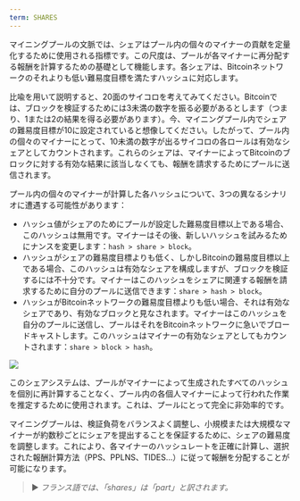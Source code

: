 ```yaml
---
term: SHARES
---
```


マイニングプールの文脈では、シェアはプール内の個々のマイナーの貢献を定量化するために使用される指標です。この尺度は、プールが各マイナーに再分配する報酬を計算するための基礎として機能します。各シェアは、Bitcoinネットワークのそれよりも低い難易度目標を満たすハッシュに対応します。

比喩を用いて説明すると、20面のサイコロを考えてみてください。Bitcoinでは、ブロックを検証するためには3未満の数字を振る必要があるとします（つまり、1または2の結果を得る必要があります）。今、マイニングプール内でシェアの難易度目標が10に設定されていると想像してください。したがって、プール内の個々のマイナーにとって、10未満の数字が出るサイコロの各ロールは有効なシェアとしてカウントされます。これらのシェアは、マイナーによってBitcoinのブロックに対する有効な結果に該当しなくても、報酬を請求するためにプールに送信されます。

プール内の個々のマイナーが計算した各ハッシュについて、3つの異なるシナリオに遭遇する可能性があります：
* ハッシュ値がシェアのためにプールが設定した難易度目標以上である場合、このハッシュは無用です。マイナーはその後、新しいハッシュを試みるためにナンスを変更します：`hash > share > block`。
* ハッシュがシェアの難易度目標よりも低く、しかしBitcoinの難易度目標以上である場合、このハッシュは有効なシェアを構成しますが、ブロックを検証するには不十分です。マイナーはこのハッシュをシェアに関連する報酬を請求するために自分のプールに送信できます：`share > hash > block`。
* ハッシュがBitcoinネットワークの難易度目標よりも低い場合、それは有効なシェアであり、有効なブロックと見なされます。マイナーはこのハッシュを自分のプールに送信し、プールはそれをBitcoinネットワークに急いでブロードキャストします。このハッシュはマイナーの有効なシェアとしてもカウントされます：`share > block > hash`。

![](../../dictionnaire/assets/32.png)

このシェアシステムは、プールがマイナーによって生成されたすべてのハッシュを個別に再計算することなく、プール内の各個人マイナーによって行われた作業を推定するために使用されます。これは、プールにとって完全に非効率的です。

マイニングプールは、検証負荷をバランスよく調整し、小規模または大規模なマイナーが約数秒ごとにシェアを提出することを保証するために、シェアの難易度を調整します。これにより、各マイナーのハッシュレートを正確に計算し、選択された報酬計算方法（PPS、PPLNS、TIDES...）に従って報酬を分配することが可能になります。

> ► *フランス語では、「shares」は「part」と訳されます。*